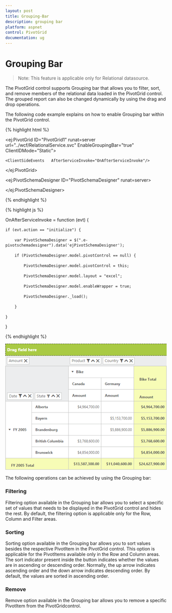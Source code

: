 ```yaml
---
layout: post
title: Grouping-Bar
description: grouping bar
platform: aspnet
control: PivotGrid
documentation: ug
---
```


# Grouping Bar

> Note: This feature is applicable only for Relational datasource.

The PivotGrid control supports Grouping bar that allows you to filter, sort, and remove members of the relational data loaded in the PivotGrid control. The grouped report can also be changed dynamically by using the drag and drop operations.

The following code example explains on how to enable Grouping bar within the PivotGrid control.

{% highlight html %}

<ej:PivotGrid ID="PivotGrid1" runat=server url="../wcf/RelationalService.svc"    EnableGroupingBar="true"  ClientIDMode="Static">

    <ClientSideEvents   AfterServiceInvoke="OnAfterServiceInvoke"/>

</ej:PivotGrid>

<ej:PivotSchemaDesigner ID="PivotSchemaDesigner" runat=server>

</ej:PivotSchemaDesigner>

{% endhighlight %}

{% highlight js %}

OnAfterServiceInvoke = function (evt) {

    if (evt.action == "initialize") {

        var PivotSchemaDesigner = $(".e-pivotschemadesigner").data('ejPivotSchemaDesigner');

        if (PivotSchemaDesigner.model.pivotControl == null) {

            PivotSchemaDesigner.model.pivotControl = this;

            PivotSchemaDesigner.model.layout = "excel";

            PivotSchemaDesigner.model.enableWrapper = true;

            PivotSchemaDesigner._load();

        }

    }

}

{% endhighlight %}

![](Grouping-Bar_images/Grouping-Bar_img1.png)

The following operations can be achieved by using the Grouping bar:

### Filtering

Filtering option available in the Grouping bar allows you to select a specific set of values that needs to be displayed in the PivotGrid control and hides the rest. By default, the filtering option is applicable only for the Row, Column and Filter areas.

### Sorting

Sorting option available in the Grouping bar allows you to sort values besides the respective PivotItem in the PivotGrid control. This option is applicable for the PivotItems available only in the Row and Column areas. The sort indicator present inside the button indicates whether the values are in ascending or descending order. Normally, the up arrow indicates ascending order and the down arrow indicates descending order. By default, the values are sorted in ascending order.

### Remove

Remove option available in the Grouping bar allows you to remove a specific PivotItem from the PivotGridcontrol.

